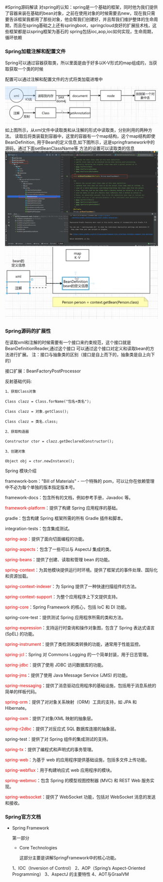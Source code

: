 #Spring源码解读
对spring的认知：spring是一个基础的框架，同时他为我们提供了容器来装在基础的bean对象，之前在使用对象的时候需要去new，现在我只需要告诉框架我都用了那些对象，他会帮我们创建好，并且帮我们维护整体的生命周期，而且在spring基础之上还有springboot，springcloud良好的扩展技术栈，这些框架都是以spring框架为基石的
spring包括ioc,aop,ioc如何实现，生命周期，循环依赖

### Spring加载注解和配置文件
Spring可以通过容器获取类，所以里面是由于好多以K-V形式的map组成的，当获取获取一个类的时候

配置可以通过注解和配置文件的方式将类加载进堆中

![img_1.png](img_1.png)
如上图所示，从xml文件中读取类和从注解的形式中读取类，分别利用的两种方法。
读取后将类装载到容器中，这里的容器有一个map结构，这个map结构即使BeanDefinition,
用于Bean的定义信息,如下图所示，这是springframework中的源码，通过下面setBeanClassName等
方法的设置可以读取类的信息
![img_2.png](img_2.png)
![img_3.png](img_3.png)

### Spring源码的扩展性
在读取xml和注解的时候需要有一个接口来约束规范，这个接口就是BeanDefinitionReader,通过这个接口
可以通过这个接口对定义和读取bean的方法进行扩展。
注：接口与抽象类的区别（接口是自上而下的，抽象类是自上向下的）

接口扩展：BeanFactoryPostProcessor

反射基础代码:
```
1、获取Class对象

Class clazz = Class.forName("包名+类名");

Class clazz = 对象.getClass();

Class clazz = 类名.class;

2、获取构造器

Constructor ctor = clazz.getDeclaredConstructor();

3、创建对象

Object obj = ctor.newInstance();
```
Spring 模块介绍

framework-bom："Bill of Materials" - 一个特殊的 pom，可以让你在依赖管理中不必为每个单独的版本指定版本号。

framework-docs：包含所有的文档，例如参考手册，Javadoc 等。

<span style="color:red;">framework-platform</span>：提供了构建 Spring 应用程序的基础。

gradle：包含构建 Spring 框架所需的所有 Gradle 插件和脚本。

integration-tests：包含集成测试。

<span style="color:red;">spring-aop</span>：提供了面向切面编程的功能。

<span style="color:red;">spring-aspects</span>：包含了一些可以与 AspectJ 集成的类。

<span style="color:red;">spring-beans</span>：提供了创建、读取和管理 bean 的功能。

<span style="color:red;">spring-context</span>：为其他模块提供运行时环境。提供了框架式的事件处理、国际化和资源加载。

<span style="color:red;">spring-context-indexer</span>：为 Spring 提供了一种快速扫描组件的方法。

<span style="color:red;">spring-context-support</span>：为整个应用程序上下文提供支持。

<span style="color:red;">spring-core</span>：Spring Framework 的核心，包括 IoC 和 DI 功能。

spring-core-test：提供测试 Spring 应用程序所需的类和方法。

<span style="color:red;">spring-expression</span>：支持运行时查询和操作对象图，包含了 Spring 表达式语言 (SpEL) 的功能。

<span style="color:red;">spring-instrument</span>：提供了类检测和类转换的功能，通常用于性能监控。

<span style="color:red;">spring-jcl</span>：Spring 对 Commons Logging 的一个简单封装，用于日志管理。

<span style="color:red;">spring-jdbc</span>：提供了使用 JDBC 访问数据库的功能。

<span style="color:red;">spring-jms</span>：提供了使用 Java Message Service (JMS) 的功能。

<span style="color:red;">spring-messaging</span>：提供了消息驱动应用程序的基础设施，包括用于消息系统的简单的样板代码。

<span style="color:red;">spring-orm</span>：提供了对对象关系映射（ORM）工具的支持，如 JPA 和 Hibernate。

<span style="color:red;">spring-oxm</span>：提供了对象/XML 映射的抽象层。

<span style="color:red;">spring-r2dbc</span>：提供了对反应式 SQL 数据库连接的抽象层。

spring-test：提供了对 Spring 组件的集成测试的支持。

<span style="color:red;">spring-tx</span>：提供了编程式和声明式的事务管理。

<span style="color:red;">spring-web</span>：为基于 web 的应用程序提供基础设施，包括多文件上传功能。

<span style="color:red;">spring-webflux</span>：用于构建响应式 web 应用程序的模块。

<span style="color:red;">spring-webmvc</span>：包含 Spring 的模型视图控制器 (MVC) 和 REST Web 服务实现。

<span style="color:red;">spring-websocket</span>：提供了 WebSocket 功能，包括对 WebSocket 消息的发送和接收。


### Spring官方文档
- Spring Framework
  
  第一部分
   - Core Technologies
    
        这部分主要是讲解SpringFramework中的核心功能。
    
    1、IOC（Inversion of Control）
    2、AOP（Spring’s Aspect-Oriented Programming）
    3、AspectJ 的主要特性
    4、AOT与GraalVM
    

